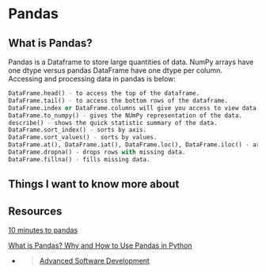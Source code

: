 # Pandas

## What is Pandas?

Pandas is a Dataframe to store large quantities of data. NumPy arrays have one dtype versus pandas DataFrame have one dtype per column.
Accessing and processing data in pandas is below:

```python
DataFrame.head() - to access the top of the dataframe.
DafaFrame.tail() - to access the bottom rows of the dataframe.
DataFrame.index or DataFrame.columns will give you access to view data in the dataframe.
DataFrame.to_numpy() - gives the NUmPy representation of the data. 
describe() - shows the quick statistic summary of the data.
DataFrame.sort_index() - sorts by axis.
DataFrame.sort_values() - sorts by values.
DataFrame.at(), DataFrame.iat(), DataFrame.loc(), DataFrame.iloc() - are all ways to select, pinpoint, and locate specific data.
DataFrame.dropna() - drops rows with missing data.
DataFrame.fillna() - fills missing data.
```

## Things I want to know more about

## Resources

[10 minutes to pandas](https://pandas.pydata.org/pandas-docs/stable/user_guide/10min.html)

[What is Pandas? Why and How to Use Pandas in Python](https://www.youtube.com/watch?v=dcqPhpY7tWk&t=391s)

- >[Advanced Software Development](README.md)
